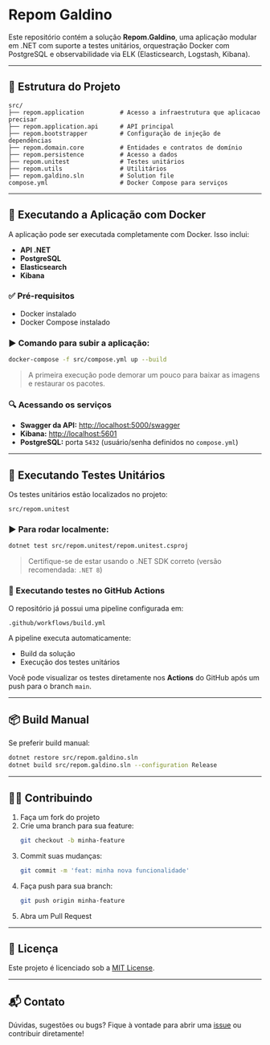 # Repom Galdino

Este repositório contém a solução **Repom.Galdino**, uma aplicação modular em .NET com suporte a testes unitários, orquestração Docker com PostgreSQL e observabilidade via ELK (Elasticsearch, Logstash, Kibana).

---

## 🧱 Estrutura do Projeto

```
src/
├── repom.application          # Acesso a infraestrutura que aplicacao precisar
├── repom.application.api      # API principal
├── repom.bootstrapper         # Configuração de injeção de dependências
├── repom.domain.core          # Entidades e contratos de domínio
├── repom.persistence          # Acesso a dados
├── repom.unitest              # Testes unitários
├── repom.utils                # Utilitários
├── repom.galdino.sln          # Solution file
compose.yml                    # Docker Compose para serviços
```

---

## 🚀 Executando a Aplicação com Docker

A aplicação pode ser executada completamente com Docker. Isso inclui:

- **API .NET**
- **PostgreSQL**
- **Elasticsearch**
- **Kibana**

### ✅ Pré-requisitos

- Docker instalado
- Docker Compose instalado

### ▶️ Comando para subir a aplicação:

```bash
docker-compose -f src/compose.yml up --build
```

> A primeira execução pode demorar um pouco para baixar as imagens e restaurar os pacotes.

### 🔍 Acessando os serviços

- **Swagger da API:** [http://localhost:5000/swagger](http://localhost:5000/swagger)
- **Kibana:** [http://localhost:5601](http://localhost:5601)
- **PostgreSQL:** porta `5432` (usuário/senha definidos no `compose.yml`)

---

## 🧪 Executando Testes Unitários

Os testes unitários estão localizados no projeto:

```
src/repom.unitest
```

### ▶️ Para rodar localmente:

```bash
dotnet test src/repom.unitest/repom.unitest.csproj
```

> Certifique-se de estar usando o .NET SDK correto (versão recomendada: `.NET 8`)

### 🧬 Executando testes no GitHub Actions

O repositório já possui uma pipeline configurada em:

```
.github/workflows/build.yml
```

A pipeline executa automaticamente:

- Build da solução
- Execução dos testes unitários

Você pode visualizar os testes diretamente nos **Actions** do GitHub após um push para o branch `main`.

---

## 📦 Build Manual

Se preferir build manual:

```bash
dotnet restore src/repom.galdino.sln
dotnet build src/repom.galdino.sln --configuration Release
```

---

## 👨‍💻 Contribuindo

1. Faça um fork do projeto
2. Crie uma branch para sua feature:
   ```bash
   git checkout -b minha-feature
   ```
3. Commit suas mudanças:
   ```bash
   git commit -m 'feat: minha nova funcionalidade'
   ```
4. Faça push para sua branch:
   ```bash
   git push origin minha-feature
   ```
5. Abra um Pull Request

---

## 🧾 Licença

Este projeto é licenciado sob a [MIT License](LICENSE).

---

## 📬 Contato

Dúvidas, sugestões ou bugs? Fique à vontade para abrir uma [issue](https://github.com/seu-repo/issues) ou contribuir diretamente!